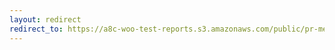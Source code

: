 ```yaml
---
layout: redirect
redirect_to: https://a8c-woo-test-reports.s3.amazonaws.com/public/pr-merge/43057/e2e/index.html
---
```

